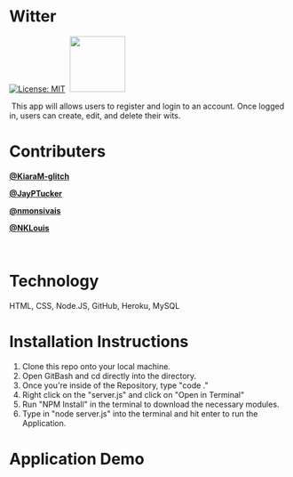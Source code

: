 # Witter
[![License: MIT](https://img.shields.io/badge/License-MIT-yellow.svg)](https://opensource.org/licenses/MIT)
​
<img src="" width="100">

​
This app will allows users to register and login to an account.  Once logged in, users can create, edit, and delete their wits.
​
# Contributers

​<a href="https://github.com/KiaraM-glitch " target="_blank">**@KiaraM-glitch**</a> 

<a href="https://github.com/JayPTucker " target="_blank">**@JayPTucker**</a> 

<a href="https://github.com/nmonsivais " target="_blank">**@nmonsivais**</a> 

<a href="https://github.com/NKLouis " target="_blank">**@NKLouis**</a> 

​
# Technology

HTML, CSS, Node.JS, GitHub, Heroku, MySQL
​
# Installation Instructions

1. Clone this repo onto your local machine.
2. Open GitBash and cd directly into the directory.
3. Once you're inside of the Repository, type "code ."
4. Right click on the "server.js" and click on "Open in Terminal"
5. Run "NPM Install" in the terminal to download the necessary modules.
6. Type in "node server.js" into the terminal and hit enter to run the Application.
​
# Application Demo
​
<img src="">
​
​